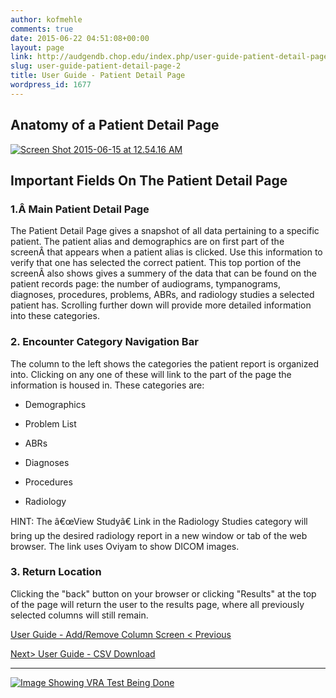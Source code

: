 ```yaml
---
author: kofmehle
comments: true
date: 2015-06-22 04:51:08+00:00
layout: page
link: http://audgendb.chop.edu/index.php/user-guide-patient-detail-page-2/
slug: user-guide-patient-detail-page-2
title: User Guide - Patient Detail Page
wordpress_id: 1677
---
```


## Anatomy of a Patient Detail Page


[![Screen Shot 2015-06-15 at 12.54.16 AM](http://audgendb.chop.edu/wp-content/uploads/2011/05/Screen-Shot-2015-06-15-at-12.54.16-AM.png)](http://audgendb.chop.edu/wp-content/uploads/2011/05/Screen-Shot-2015-06-15-at-12.54.16-AM.png)










### 










## Important Fields On The Patient Detail Page





### 1.Â Main Patient Detail Page


The Patient Detail Page gives a snapshot of all data pertaining to a specific patient. The patient alias and demographics are on first part of the screenÂ that appears when a patient alias is clicked. Use this information to verify that one has selected the correct patient. This top portion of the screenÂ also shows gives a summery of the data that can be found on the patient records page: the number of audiograms, tympanograms, diagnoses, procedures, problems, ABRs, and radiology studies a selected patient has. Scrolling further down will provide more detailed information into these categories.


### 2. Encounter Category Navigation Bar


The column to the left shows the categories the patient report is organized into. Clicking on any one of these will link to the part of the page the information is housed in. These categories are:



	
  * Demographics

	
  * Problem List

	
  * ABRs

	
  * Diagnoses

	
  * Procedures

	
  * Radiology


HINT: The â€œView Studyâ€ Link in the Radiology Studies category will bring up the desired radiology report in a new window or tab of the web browser. The link uses Oviyam to show DICOM images.


### 




### 3. Return Location


Clicking the "back" button on your browser or clicking "Results" at the top of the page will return the user to the results page, where all previously selected columns will still remain.


[User Guide - Add/Remove Column Screen < Previous](http://audgendb.chop.edu/index.php/documentation/user-guide-add-or-remove-column-from-report-2/)




[Next> User Guide - CSV Download](http://audgendb.chop.edu/index.php/documentation/user-guide-csv-download-2/)








* * *



[![Image Showing VRA Test Being Done](http://audgendb.chop.edu/wp-content/uploads/2010/12/VRA.jpg)](http://audgendb.chop.edu/wp-content/uploads/2010/12/VRA.jpg)


